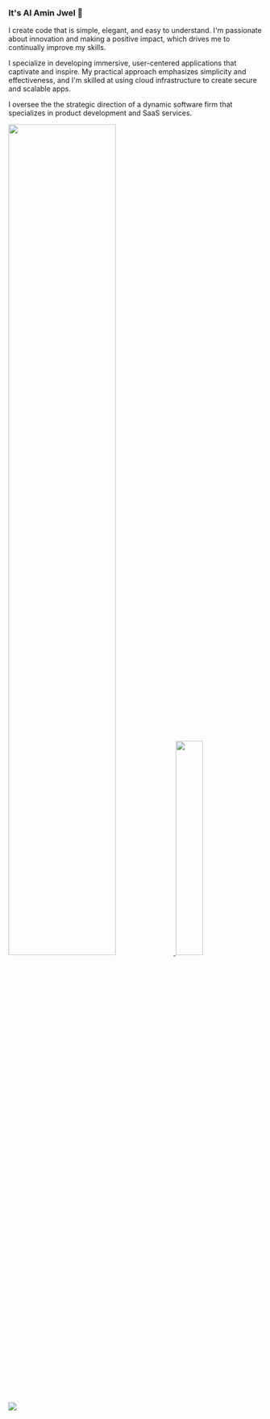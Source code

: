 ### It's Al Amin Jwel 👋 

I create code that is simple, elegant, and easy to understand. I'm passionate about innovation and making a positive impact, which drives me to continually improve my skills.

I specialize in developing immersive, user-centered applications that captivate and inspire. My practical approach emphasizes simplicity and effectiveness, and I'm skilled at using cloud infrastructure to create secure and scalable apps.

I oversee the the strategic direction of a dynamic software firm that specializes in product development and SaaS services.

<a href="https://github.com/alaminjwel/github-readme-stats">
  <img width="65%" src="https://github-readme-stats.vercel.app/api/wakatime?username=alaminjwel&layput=compact" />
</a>
<a href="https://github.com/alaminjwel/convoychat">
  <img width="33%" src="https://github-readme-stats.vercel.app/api/top-langs?username=alaminjwel&layout=compact&langs_count=8"/>
</a>
<img src="https://wakatime.com/share/@alaminjwel/04ae5062-0d54-4b09-aee3-4b40b31929ce.svg">

